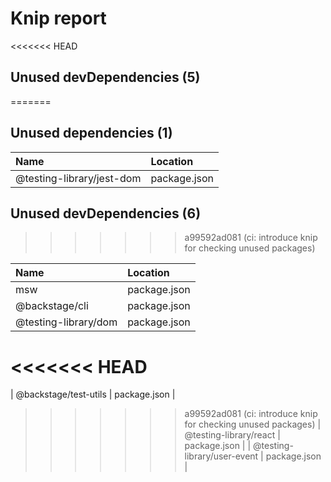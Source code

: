 # Knip report

<<<<<<< HEAD
## Unused devDependencies (5)
=======
## Unused dependencies (1)

| Name                      | Location     |
|:--------------------------|:-------------|
| @testing-library/jest-dom | package.json |

## Unused devDependencies (6)
>>>>>>> a99592ad081 (ci: introduce knip for checking unused packages)

| Name                        | Location     |
|:----------------------------|:-------------|
| msw                         | package.json |
| @backstage/cli              | package.json |
| @testing-library/dom        | package.json |
<<<<<<< HEAD
=======
| @backstage/test-utils       | package.json |
>>>>>>> a99592ad081 (ci: introduce knip for checking unused packages)
| @testing-library/react      | package.json |
| @testing-library/user-event | package.json |

